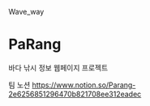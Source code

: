 Wave_way

# PaRang
바다 낚시 정보 웹페이지 프로젝트

팀 노션
https://www.notion.so/Parang-2e6256851296470b821708ee312eadec


